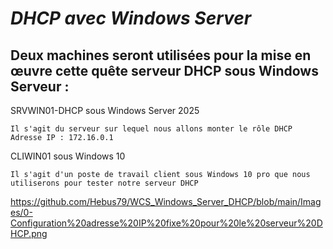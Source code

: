 
# _**DHCP avec Windows Server**_


  ## Deux machines seront utilisées pour la mise en œuvre cette quête serveur DHCP sous Windows Serveur :


SRVWIN01-DHCP sous Windows Server 2025

    
    Il s'agit du serveur sur lequel nous allons monter le rôle DHCP
    Adresse IP : 172.16.0.1

CLIWIN01 sous Windows 10

    Il s'agit d'un poste de travail client sous Windows 10 pro que nous utiliserons pour tester notre serveur DHCP



https://github.com/Hebus79/WCS_Windows_Server_DHCP/blob/main/Images/0-Configuration%20adresse%20IP%20fixe%20pour%20le%20serveur%20DHCP.png
